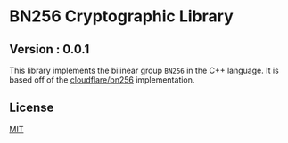# BN256 Cryptographic Library 
## Version : 0.0.1

This library implements the bilinear group `BN256` in the C++ language. It is based off of the [cloudflare/bn256](https://github.com/cloudflare/bn256) implementation.

## License

[MIT](./LICENSE)
